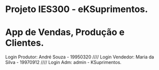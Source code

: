 # Projeto IES300 - eKSuprimentos.
# App de Vendas, Produção e Clientes.

Login Produtor: André Souza - 19950320 ////
Login Vendedor: Maria da Silva - 19970912 ////
Login Adm: admin - KSuprimentos.
